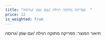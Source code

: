 ```yaml
---
title: "פפריקה מתוקה רגילה /עם שמן /גרוסה  "
price: 12
is_weighted: True
---
```


תיאור המוצר: פפריקה מתוקה רגילה /עם שמן /גרוסה  
